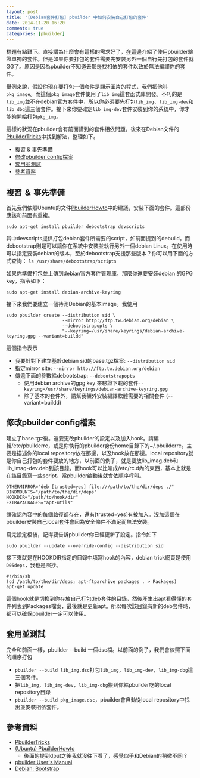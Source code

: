 ```yaml
---
layout: post
title: '[Debian套件打包] pbuilder 中如何安裝自己打包的套件'
date: 2014-11-20 16:20
comments: true
categories: [pbuilder]
---
```

標題有點難下。直接講為什麼會有這樣的需求好了，[在這邊](http://wen00072-blog.logdown.com/posts/212087-package-debian-packages-discussion-on-pbuilder)介紹了使用pbuilder驗證單獨的套件。但是如果你要打包的套件需要先安裝另外一個自行先打包的套件就GG了。原因是因為pbuilder不知道去那邊找相依的套件以致於無法編譯你的套件。

舉例來說，假設你現在要打包一個套件是顯示圖片的程式，我們把他叫`pkg_image`。而這個`pkg_image`套件使用了`lib_img`這套函式庫開發。不巧的是`lib_img`並不在debian官方套件中，所以你必須要先打包`lib_img`、`lib_img-dev`和`lib_dbg`這三個套件。接下來你要確定`lib_img-dev`套件安裝到你的系統中，你才能夠開始打包`pkg_img`。

這樣的狀況在pbuilder會有前面講到的套件相依問題。後來在Debian文件的[PbuilderTricks](https://wiki.debian.org/PbuilderTricks)中找到解法，整理如下。

* [複習 & 事先準備](#prepare)
* [修改pbuilder config檔案](#conf)
* [套用並測試](#test)
* [參考資料](#ref)

<a name="prepare"></a>

## 複習 ＆ 事先準備
首先我們依照Ubuntu的文件[PbuilderHowto](https://wiki.ubuntu.com/PbuilderHowto)中的建議，安裝下面的套件。這部份應該和前面有重複。
```
sudo apt-get install pbuilder debootstrap devscripts
```

其中devscripts提供打包debian套件所需要的script，如前面提到的debuild。而debootstrap則是可以讓你在系統中安裝並執行另外一個debian Linux。在使用時可以指定要裝debian的版本，至於debootstrap支援那些版本？你可以用下面的方式查詢： `ls /usr/share/debootstrap/scripts`

如果你準備打包並上傳到debian官方套件管理庫，那麼你還要安裝debian 的GPG key，指令如下：
```
sudo apt-get install debian-archive-keyring
```

接下來我們要建立一個待測Debian的基本image。我使用

```
sudo pbuilder create --distribution sid \
                     --mirror http://ftp.tw.debian.org/debian \
                     --debootstrapopts \ 
                     "--keyring=/usr/share/keyrings/debian-archive-keyring.gpg --variant=buildd"
```

這個指令表示

* 我要針對下建立基於debian sid的base.tgz檔案: `--distribution sid`
* 指定mirror site: `--mirror http://ftp.tw.debian.org/debian`
* 傳遞下面的參數給debootstrap: `--debootstrapopts`
  * 使用debian archive的gpg key 來驗證下載的套件`--keyring=/usr/share/keyrings/debian-archive-keyring.gpg`
  * 除了基本的套件外，請幫我額外安裝編譯軟體需要的相關套件 (--variant=buildd)
  

<a name="conf"></a>

## 修改pbuilder config檔案
建立了base.tgz後。還要更改pbuilder的設定以及加入hook。請編輯/etc/pbuilderrc，或是你執行的pbuilder身份home目錄下的~/.pbuilderrc。主要是描述你的local repository放在那邊，以及hook放在那邊。local repository就是你自己打包的套件要放的地方，以前面的例子，就是要放lib_imag.deb和lib_imag-dev.deb到該目錄。而hook可以比喻成/etc/rc.d內的東西，基本上就是在該目錄寫一些script，當pbuilder啟動後就會依順序呼叫。

```text /etc/pbuilder.c
OTHERMIRROR="deb [trusted=yes] file:///path/to/the/dir/deps ./"
BINDMOUNTS="/path/to/the/dir/deps"
HOOKDIR="/path/to/hook/dir"
EXTRAPACKAGES="apt-utils"
```

請確認內容中的每個路徑都存在，還有[trusted=yes]有被加入。沒加這個在pbuilder安裝自己local套件會因為安全條件不滿足而無法安裝。

寫完設定檔後，記得要告訴pbuilder你已經更新了設定。指令如下

```
sudo pbuilder --update --override-config --distribution sid
```

接下來就是在HOOKDIR指定的目錄中填寫hook的內容，debian trick網頁是使用`D05deps`，我也是照抄。

```text D05deps
#!/bin/sh
(cd /path/to/the/dir/deps; apt-ftparchive packages . > Packages)
apt-get update
```

這個hook就是切換到你存放自己打包deb套件的目錄，然後產生出apt看得懂的套件列表到Packages檔案，最後就是更新apt。所以每次該目錄有新的deb套件時，都可以確保pbuilder一定可以使用。

<a name="test"></a>

## 套用並測試
完全和前面一樣，pbuilder --build 一個dsc檔。以前面的例子，我們會依照下面的順序打包

* `pbuilder --build lib_img.dsc`打包`lib_img`，`lib_img-dev`，`lib_img-dbg`這三個套件。
* 把`lib_img`，`lib_img-dev`，`lib_img-dbg`搬到你給pbuilder吃的local repository目錄
* `pbuilder --build pkg_image.dsc`，pbuilder會自動從local repository中找出並安裝相依套件。

<a name="ref"></a>

## 參考資料

* [PbuilderTricks](https://wiki.debian.org/PbuilderTricks)
* [(Ubuntu) PbuilderHowto](https://wiki.ubuntu.com/PbuilderHowto)
  * 後面的提到dput之後我就沒往下看了，感覺似乎和Debian的稍微不同？
* [pbuilder User's Manual](http://pbuilder.alioth.debian.org/)
* [Debian: Bootstrap](https://wiki.debian.org/Debootstrap)
